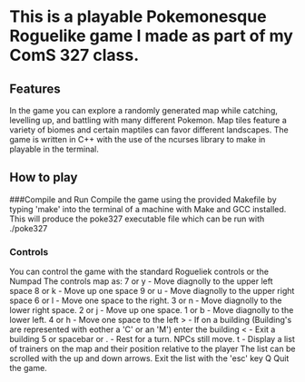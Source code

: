 # This is a playable Pokemonesque Roguelike game I made as part of my ComS 327 class.

## Features
In the game you can explore a randomly generated map while catching, levelling up, and battling with many different Pokemon.
Map tiles feature a variety of biomes and certain maptiles can favor different landscapes.
The game is written in C++ with the use of the ncurses library to make in playable in the terminal.

## How to play
###Compile and Run
Compile the game using the provided Makefile by typing 'make' into the terminal of a machine with Make and GCC installed.
This will produce the poke327 executable file which can be run with ./poke327

### Controls
You can control the game with the standard Rogueliek controls or the Numpad
The controls map as:
    7 or y - Move diagnolly to the upper left space
    8 or k - Move up one space
    9 or u - Move diagnolly to the upper right space
    6 or l - Move one space to the right.
    3 or n - Move diagnolly to the lower right space.
    2 or j - Move up one space.
    1 or b - Move diagnolly to the lower left.
    4 or h - Move one space to the left 
    > - If on a building (Building's are represented with eother a 'C' or an 'M') enter the building
    < - Exit a building 
    5 or spacebar or . - Rest for a turn. NPCs still move.
    t - Display a list of trainers on the map and their position relative to the player
        The list can be scrolled with the up and down arrows. Exit the list with the 'esc' key
    Q Quit the game. 

    
